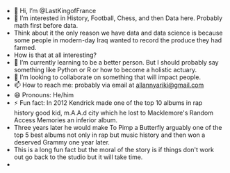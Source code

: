 - 👋 Hi, I’m @LastKingofFrance
- 👀 I’m interested in History, Football, Chess, and then Data here. Probably math first before data.
-  Think about it the only reason we have data and data science is because some people in modern-day Iraq wanted to record the produce they had farmed.
-  How is that at all interesting?
- 🌱 I’m currently learning to be a better person. But I should probably say something like Python or R or how to become a holistic actuary. 
- 💞️ I’m looking to collaborate on something that will impact people. 
- 📫 How to reach me: probably via email at allannyariki@gmail.com
- 😄 Pronouns: He/him 
- ⚡ Fun fact: In 2012 Kendrick made one of the top 10 albums in rap history good kid, m.A.A.d city which he lost to Macklemore's Random Access Memories an inferior album.
- Three years later he would make To Pimp a Butterfly arguably one of the top 5 best albums not only in rap but music history and then won a deserved Grammy one year later.
- This is a long fun fact but the moral of the story is if  things don't work out go back to the studio but it will take time. 
-  

<!---
LastKingofFrance/LastKingofFrance is a ✨ special ✨ repository because its `README.md` (this file) appears on your GitHub profile.
You can click the Preview link to take a look at your changes.
--->
